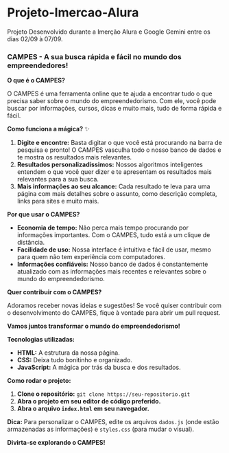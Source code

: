 # Projeto-Imercao-Alura
Projeto Desenvolvido durante a Imerção Alura e Google Gemini entre os dias 02/09 à 07/09.


### **CAMPES - A sua busca rápida e fácil no mundo dos empreendedores!** 

**O que é o CAMPES?**

O CAMPES é uma ferramenta online que te ajuda a encontrar tudo o que precisa saber sobre o mundo do empreendedorismo. Com ele, você pode buscar por informações, cursos, dicas e muito mais, tudo de forma rápida e fácil. 

**Como funciona a mágica?** ✨

1. **Digite e encontre:** Basta digitar o que você está procurando na barra de pesquisa e pronto! O CAMPES vasculha todo o nosso banco de dados e te mostra os resultados mais relevantes.
2. **Resultados personalizadíssimos:** Nossos algoritmos inteligentes entendem o que você quer dizer e te apresentam os resultados mais relevantes para a sua busca. 
3. **Mais informações ao seu alcance:** Cada resultado te leva para uma página com mais detalhes sobre o assunto, como descrição completa, links para sites e muito mais.

**Por que usar o CAMPES?**

* **Economia de tempo:** Não perca mais tempo procurando por informações importantes. Com o CAMPES, tudo está a um clique de distância.
* **Facilidade de uso:** Nossa interface é intuitiva e fácil de usar, mesmo para quem não tem experiência com computadores.
* **Informações confiáveis:** Nosso banco de dados é constantemente atualizado com as informações mais recentes e relevantes sobre o mundo do empreendedorismo.

**Quer contribuir com o CAMPES?**

Adoramos receber novas ideias e sugestões! Se você quiser contribuir com o desenvolvimento do CAMPES, fique à vontade para abrir um pull request.

**Vamos juntos transformar o mundo do empreendedorismo!** 

**Tecnologias utilizadas:**

* **HTML:** A estrutura da nossa página.
* **CSS:** Deixa tudo bonitinho e organizado.
* **JavaScript:** A mágica por trás da busca e dos resultados.

**Como rodar o projeto:**

1. **Clone o repositório:** `git clone https://seu-repositorio.git`
2. **Abra o projeto em seu editor de código preferido.**
3. **Abra o arquivo `index.html` em seu navegador.**

**Dica:** Para personalizar o CAMPES, edite os arquivos `dados.js` (onde estão armazenadas as informações) e `styles.css` (para mudar o visual).

**Divirta-se explorando o CAMPES!** 




